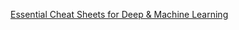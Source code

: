[Essential Cheat Sheets for Deep & Machine Learning](https://startupsventurecapital.com/essential-cheat-sheets-for-machine-learning-and-deep-learning-researchers-efb6a8ebd2e5)
